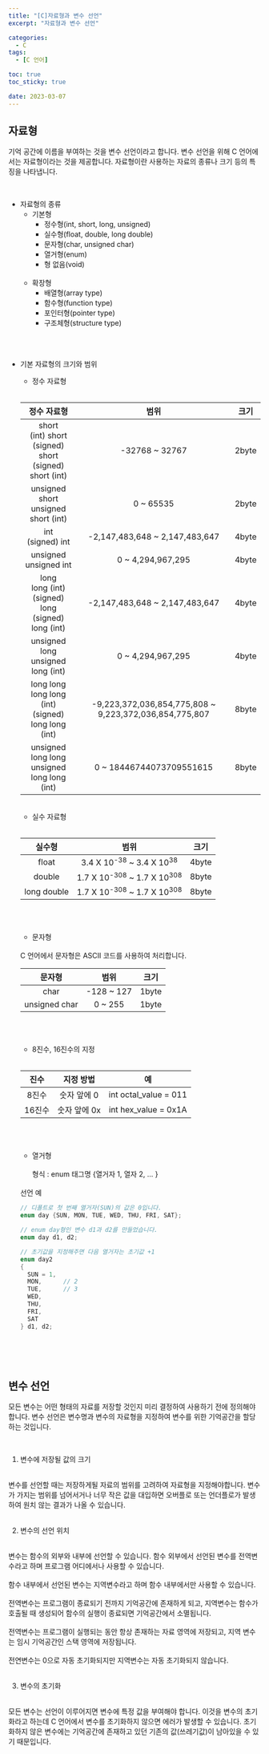 ```yaml
---
title: "[C]자료형과 변수 선언"
excerpt: "자료형과 변수 선언"

categories:
  - C
tags:
  - [C 언어]

toc: true
toc_sticky: true

date: 2023-03-07
---
```


## 자료형

기억 공간에 이름을 부여하는 것을 변수 선언이라고 합니다. 변수 선언을 위해 C 언어에서는 자료형이라는 것을 제공합니다. 자료형이란 사용하는 자료의 종류나 크기 등의 특징을 나타냅니다.

<br>

  * 자료형의 종류
    - 기본형
      + 정수형(int, short, long, unsigned)
      + 실수형(float, double, long double)
      + 문자형(char, unsigned char)
      + 열거형(enum)
      + 형 없음(void)
<br><br>
    - 확장형
      + 배열형(array type)
      + 함수형(function type)
      + 포인터형(pointer type)
      + 구조체형(structure type)


<br><br>


  * 기본 자료형의 크기와 범위
    - 정수 자료형
    <br>

    | 정수 자료형 | 범위 | 크기 |
    | :---: | :---: | :---:|
    | short <br> (int) short <br> (signed) short <br> (signed) short (int) | -32768 ~ 32767 | 2byte |
    | unsigned short <br> unsigned short (int) | 0 ~ 65535 | 2byte |
    | int <br> (signed) int | -2,147,483,648 ~ 2,147,483,647 | 4byte |
    | unsigned <br> unsigned int | 0 ~ 4,294,967,295 | 4byte |
    | long <br> long (int) <br> (signed) long <br> (signed) long (int) | -2,147,483,648 ~ 2,147,483,647 | 4byte |
    | unsigned long <br> unsigned long (int) | 0 ~ 4,294,967,295 | 4byte |
    | long long <br> long long (int) <br> (signed) long long (int) | -9,223,372,036,854,775,808 ~ 9,223,372,036,854,775,807 | 8byte |
    | unsigned long long <br> unsigned long long (int) | 0 ~ 18446744073709551615 | 8byte |

    <br>

    - 실수 자료형
    <br>

    | 실수형 | 범위 | 크기 |
    | :---: | :---: | :---: |
    | float | 3.4 X 10<sup>-38</sup> ~ 3.4 X 10<sup>38</sup> | 4byte |
    | double | 1.7 X 10<sup>-308</sup> ~ 1.7 X 10<sup>308</sup> | 8byte |
    | long double | 1.7 X 10<sup>-308</sup> ~ 1.7 X 10<sup>308</sup> | 8byte |

    <br><br>

    - 문자형
    <br>
    C 언어에서 문자형은 ASCII 코드를 사용하여 처리합니다.
    <br>

    | 문자형 | 범위 | 크기 |
    | :---: | :---: | :---: |
    | char | -128 ~ 127 | 1byte |
    | unsigned char | 0 ~ 255 | 1byte |

    <br><br>

    - 8진수, 16진수의 지정
    <br>

    | 진수 | 지정 방법 | 예 |
    | :---: | :---: | :---: |
    | 8진수 | 숫자 앞에 0 | int octal_value = 011 |
    | 16진수 | 숫자 앞에 0x | int hex_value = 0x1A |

    <br><br>

    - 열거형
    <br><br>
    형식 : enum 태그명 {열거자 1, 열자 2, ... }

    <br>
    선언 예

    ```c
    // 디폴트로 첫 번째 열거자(SUN)의 값은 0입니다.
    enum day {SUN, MON, TUE, WED, THU, FRI, SAT};

    // enum day형인 변수 d1과 d2를 만들었습니다.
    enum day d1, d2;

    // 초기값을 지정해주면 다음 열거자는 초기값 +1
    enum day2
    {
      SUN = 1,
      MON,      // 2
      TUE,      // 3
      WED,
      THU,
      FRI,
      SAT
    } d1, d2;
    ```

<br><br><br>

## 변수 선언

모든 변수는 어떤 형태의 자료를 저장할 것인지 미리 결정하여 사용하기 전에 정의해야 합니다. 변수 선언은 변수명과 변수의 자료형을 지정하여 변수를 위한 기억공간을 할당하는 것입니다.

<br>

  1. 변수에 저장될 값의 크기
  <br>
  변수를 선언할 때는 저장하게될 자료의 범위를 고려하여 자료형을 지정해야합니다. 변수가 가지는 범위를 넘어서거나 너무 작은 값을 대입하면 오버플로 또는 언더플로가 발생하여 원치 않는 결과가 나올 수 있습니다.
  <br><br>

  2. 변수의 선언 위치
  <br>
  변수는 함수의 외부와 내부에 선언할 수 있습니다. 함수 외부에서 선언된 변수를 전역변수라고 하며 프로그램 어디에서나 사용할 수 있습니다.
  <br><br>
  함수 내부에서 선언된 변수는 지역변수라고 하며 함수 내부에서만 사용할 수 있습니다.
  <br><br>
  전역변수는 프로그램이 종료되기 전까지 기억공간에 존재하게 되고, 지역변수는 함수가 호출될 때 생성되어 함수의 실행이 종료되면 기억공간에서 소멸됩니다.
  <br><br>
  전역변수는 프로그램이 실행되는 동안 항상 존재하는 자료 영역에 저장되고, 지역 변수는 임시 기억공간인 스택 영역에 저장됩니다.
  <br><br>
  전연변수는 0으로 자동 초기화되지만 지역변수는 자동 초기화되지 않습니다.
  <br><br>

  3. 변수의 초기화
  <br>
  모든 변수는 선언이 이루어지면 변수에 특정 값을 부여해야 합니다. 이것을 변수의 초기화라고 하는데 C 언어에서 변수를 초기화하지 않으면 에러가 발생할 수 있습니다. 초기화하지 않은 변수에는 기억공간에 존재하고 있던 기존의 값(쓰레기값)이 남아있을 수 있기 때문입니다.

<br>